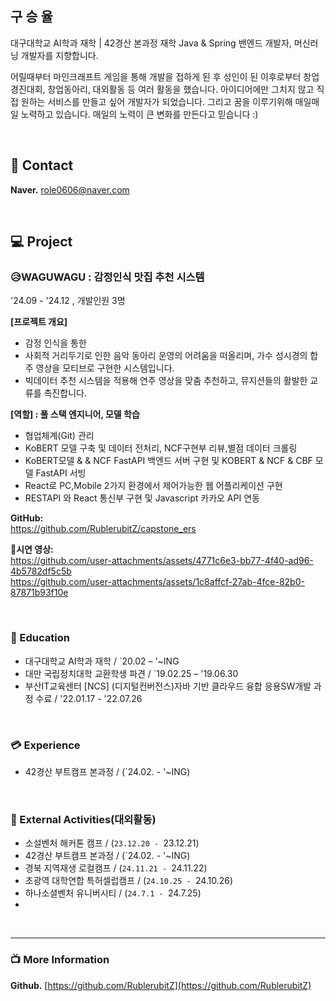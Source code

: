## 구 승 율

대구대학교 AI학과 재학 | 42경산 본과정 재학
Java & Spring 밴엔드 개발자, 머신러닝 개발자를 지향합니다.

어릴때부터 마인크래프트 게임을 통해 개발을 접하게 된 후
성인이 된 이후로부터 창업경진대회, 창업동아리, 대외활동 등 여러 활동을 했습니다.
아이디어에만 그치지 않고 직접 원하는 서비스를 만들고 싶어 개발자가 되었습니다. 그리고 꿈을 이루기위해 매일매일 노력하고 있습니다. 매일의 노력이 큰 변화를 만든다고 믿습니다 :)

&nbsp;  


## 📧 Contact
**Naver.** role0606@naver.com     

&nbsp;

## 💻 Project

### 😥WAGUWAGU : 감정인식 맛집 추천 시스템
'24.09 - '24.12 , 개발인원 3명

**[프로젝트 개요]**
- 감정 인식을 통한 
- 사회적 거리두기로 인한 음악 동아리 운영의 어려움을 떠올리며, 가수 성시경의 합주 영상을 모티브로 구현한 시스템입니다.
- 빅데이터 추천 시스템을 적용해 연주 영상을 맞춤 추천하고, 뮤지션들의 활발한 교류를 촉진합니다.
 
**[역할] : 풀 스택 엔지니어, 모델 학습**
- 협업체계(Git) 관리
- KoBERT 모델 구축 및 데이터 전처리, NCF구현부 리뷰,별점 데이터 크롤링
- KoBERT모델 & & NCF FastAPI 백엔드 서버 구현 및 KOBERT & NCF & CBF 모델 FastAPI 서빙
- React로 PC,Mobile 2가지 환경에서 제어가능한 웹 어플리케이션 구현
- RESTAPI 와 React 통신부 구현 및 Javascript 카카오 API 연동

**GitHub:**  
https://github.com/RublerubitZ/capstone_ers

**🎥시연 영상:**  
https://github.com/user-attachments/assets/4771c6e3-bb77-4f40-ad96-4b5782df5c5b</br>
https://github.com/user-attachments/assets/1c8affcf-27ab-4fce-82b0-87871b93f10e

&nbsp;  

### 📙 Education
- 대구대학교 AI학과 재학  / `20.02 – '~ING
- 대만 국립정치대학 교환학생 파견  / `19.02.25 – '19.06.30
- 부산IT교육센터 [NCS] (디지털컨버전스)자바 기반 클라우드 융합 응용SW개발 과정 수료  / '22.01.17 - '22.07.26

&nbsp;  

### 💳 Experience
- 42경산 부트캠프 본과정 / (`24.02. - '~ING)

&nbsp;

### 🏅 External Activities(대외활동)
- 소설벤처 해커톤 캠프 /  (`23.12.20 - `23.12.21)
- 42경산 부트캠프 본과정 / (`24.02. - '~ING)
- 경북 지역재생 로컬캠프 / (`24.11.21 - `24.11.22)
- 초광역 대학연합 특허셀럽캠프 / (`24.10.25 - `24.10.26)
- 하나소셜벤처 유니버시티 / (`24.7.1 - `24.7.25)
- 
&nbsp; 

---


### 📺 More Information

**Github.**  [https://github.com/RublerubitZ](https://github.com/RublerubitZ)

